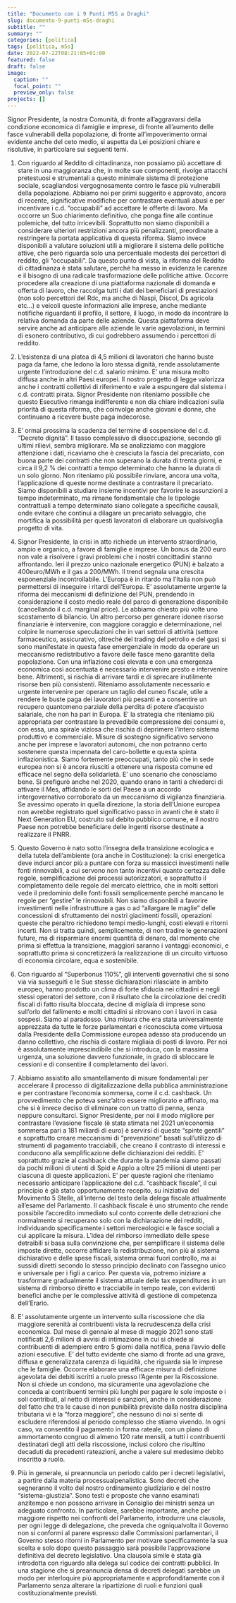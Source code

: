```yaml
---
title: "Documento con i 9 Punti M5S a Draghi"
slug: documento-9-punti-m5s-draghi
subtitle: ""
summary: ""
categories: [politica]
tags: [politica, m5s]
date: 2022-07-22T08:21:05+01:00
featured: false
draft: false
image:
  caption: ""
  focal_point: ""
  preview_only: false
projects: []
---
```


Signor Presidente, la nostra Comunità, di fronte all’aggravarsi della condizione
economica di famiglie e imprese, di fronte all’aumento delle fasce vulnerabili della popolazione, di fronte all’impoverimento ormai evidente anche del ceto medio, si aspetta da Lei posizioni chiare e risolutive, in particolare sui seguenti temi.

1) Con riguardo al Reddito di cittadinanza, non possiamo più accettare di stare in una maggioranza che, in molte sue componenti, rivolge attacchi pretestuosi e strumentali a questo minimale sistema di protezione sociale, scagliandosi vergognosamente contro le fasce più vulnerabili della popolazione. Abbiamo noi per primi suggerito e approvato, ancora di recente, significative modifiche per contrastare eventuali abusi e per incentivare i c.d. “occupabili” ad accettare le offerte di lavoro. Ma occorre un Suo chiarimento definitivo, che ponga fine alle continue polemiche, del tutto irricevibili. Soprattutto non siamo disponibili a considerare ulteriori restrizioni ancora più penalizzanti, preordinate a restringere la portata applicativa di questa riforma. Siamo invece disponibili a valutare soluzioni utili a migliorare il sistema delle politiche attive, che però riguarda solo una percentuale modesta dei percettori di reddito, gli “occupabili”. Da questo punto di vista, la riforma del Reddito di cittadinanza è stata salutare, perché ha messo in evidenza le carenze e il bisogno di una radicale trasformazione delle politiche attive.
Occorre procedere alla creazione di una piattaforma nazionale di domanda e offerta di lavoro, che raccolga tutti i dati dei beneficiari di prestazioni (non solo percettori del Rdc, ma anche di Naspi, Discol, Ds agricola etc...) e veicoli queste informazioni alle imprese, anche mediante notifiche riguardanti il profilo, il settore, il luogo, in modo da incontrare la relativa domanda da parte delle aziende. Questa piattaforma deve servire anche ad anticipare alle aziende le varie agevolazioni, in termini di esonero contributivo, di cui godrebbero assumendo i percettori di reddito.

2) L’esistenza di una platea di 4,5 milioni di lavoratori che hanno buste paga da fame, che ledono la loro stessa dignità, rende assolutamente urgente l’introduzione del c.d. salario minimo. E’ una misura molto diffusa anche in altri Paesi europei. Il nostro progetto di legge valorizza anche i contratti collettivi di riferimento e vale a espungere dal sistema i c.d. contratti pirata. Signor Presidente non riteniamo possibile che questo Esecutivo rimanga indifferente e non dia chiare indicazioni sulla priorità di questa riforma, che coinvolge anche giovani e donne, che continuano a ricevere buste paga indecorose.

3) E’ ormai prossima la scadenza del termine di sospensione del c.d. “Decreto dignità”. Il tasso complessivo di disoccupazione, secondo gli ultimi rilievi, sembra migliorare. Ma se analizziamo con maggiore attenzione i dati, ricaviamo che è cresciuta la fascia del precariato, con buona parte dei contratti che non superano la durata di trenta giorni, e circa il 9,2 % dei contratti a tempo determinato che hanno la durata di un solo giorno. Non riteniamo più possibile rinviare, ancora una volta, l’applicazione di queste norme destinate a contrastare il precariato. Siamo disponibili a studiare insieme incentivi per favorire le assunzioni a tempo indeterminato, ma rimane fondamentale che le tipologie contrattuali a tempo determinato siano collegate a specifiche causali, onde evitare che continui a dilagare un precariato selvaggio, che mortifica la possibilità per questi lavoratori di elaborare un qualsivoglia progetto di vita.

4) Signor Presidente, la crisi in atto richiede un intervento straordinario, ampio e organico, a favore di famiglie e imprese. Un bonus da 200 euro non vale a risolvere i gravi problemi che i nostri concittadini stanno affrontando.
Ieri il prezzo unico nazionale energetico (PUN) è balzato a 400euro/MWh e il gas a 200/MWh. Il trend segnala una crescita esponenziale incontrollabile. L’Europa è in ritardo ma l’Italia non può permettersi di inseguire i ritardi dell’Europa.
E’ assolutamente urgente la riforma dei meccanismi di definizione del PUN, prendendo in considerazione il costo medio reale del parco di generazione disponibile (cancellando il c.d. marginal price).
Le abbiamo chiesto più volte uno scostamento di bilancio. Un altro percorso per generare idonee risorse finanziarie è intervenire, con maggiore coraggio e determinazione, nel colpire le numerose speculazioni che in vari settori di attività (settore farmaceutico, assicurativo, oltreché del trading del petrolio e del gas) si sono manifestate in questa fase emergenziale in modo da operare un meccanismo redistributivo a favore delle fasce meno garantite della popolazione.
Con una inflazione così elevata e con una emergenza economica così accentuata è necessario intervenire presto e intervenire bene. Altrimenti, si rischia di arrivare tardi e di sprecare inutilmente risorse ben più consistenti.
Riteniamo assolutamente necessario e urgente intervenire per operare un taglio del cuneo fiscale, utile a rendere le buste paga dei lavoratori più pesanti e a consentire un recupero quantomeno parziale della perdita di potere d’acquisto salariale, che non ha pari in Europa. E’ la strategia che riteniamo più appropriata per contrastare la prevedibile compressione dei consumi e, con essa, una spirale viziosa che rischia di deprimere l’intero sistema produttivo e commerciale.
Misure di sostegno significativo servono anche per imprese e lavoratori autonomi, che non potranno certo sostenere questa impennata del caro-bollette e questa spinta inflazionistica.
Siamo fortemente preoccupati, tanto più che in sede europea non si è ancora riusciti a ottenere una risposta comune ed efficace nel segno della solidarietà. E’ uno scenario che conosciamo bene. Si prefigurò anche nel 2020, quando erano in tanti a chiederci di attivare il Mes, affidando le sorti del Paese a un accordo intergovernativo corroborato da un meccanismo di vigilanza finanziaria. Se avessimo operato in quella direzione, la storia dell’Unione europea non avrebbe registrato quel significativo passo in avanti che è stato il Next Generation EU, costruito sul debito pubblico comune, e il nostro Paese non potrebbe beneficiare delle ingenti risorse destinate a realizzare il PNRR.

1) Questo Governo è nato sotto l’insegna della transizione ecologica e della tutela dell’ambiente (ora anche in Costituzione): la crisi energetica deve indurci ancor più a puntare con forza su massicci investimenti nelle fonti rinnovabili, a cui servono non tanto incentivi quanto certezza delle regole, semplificazione dei processi autorizzatori, e soprattutto il completamento delle regole del mercato elettrico, che in molti settori vede il predominio delle fonti fossili semplicemente perché mancano le regole per “gestire” le rinnovabili. Non siamo disponibili a favorire investimenti nelle infrastrutture a gas o ad “allargare le maglie” delle concessioni di sfruttamento dei nostri giacimenti fossili, operazioni queste che peraltro richiedono tempi medio-lunghi, costi elevati e ritorni incerti. Non si tratta quindi, semplicemente, di non tradire le generazioni future, ma di risparmiare enormi quantità di denaro, dal momento che prima si effettua la transizione, maggiori saranno i vantaggi economici, e soprattutto prima si concretizzerà la realizzazione di un circuito virtuoso di economia circolare, equa e sostenibile.

2) Con riguardo al “Superbonus 110%”, gli interventi governativi che si sono via via susseguiti e le Sue stesse dichiarazioni rilasciate in ambito europeo, hanno prodotto un clima di forte sfiducia nei cittadini e negli stessi operatori del settore, con il risultato che la circolazione dei crediti fiscali di fatto risulta bloccata, decine di migliaia di imprese sono sull’orlo del fallimento e molti cittadini si ritrovano con i lavori in casa sospesi.
Siamo al paradosso. Una misura che era stata universalmente apprezzata da tutte le forze parlamentari e riconosciuta come virtuosa dalla Presidente della Commissione europea adesso sta producendo un danno collettivo, che rischia di costare migliaia di posti di lavoro.
Per noi è assolutamente imprescindibile che si introduca, con la massima urgenza, una soluzione davvero funzionale, in grado di sbloccare le cessioni e di consentire il completamento dei lavori.

1) Abbiamo assistito allo smantellamento di misure fondamentali per accelerare il processo di digitalizzazione della pubblica amministrazione e per contrastare l’economia sommersa, come il c.d. cashback. Un provvedimento che poteva senz’altro essere migliorato e affinato, ma che si è invece deciso di eliminare con un tratto di penna, senza neppure consultarci.
Signor Presidente, per noi il modo migliore per contrastare l’evasione fiscale (è stata stimata nel 2021 un’economia sommersa pari a 181 miliardi di euro) è servirsi di queste “spinte gentili” e soprattutto creare meccanismi di “prevenzione” basati sull’utilizzo di strumenti di pagamento tracciabili, che creano il contrasto di interessi e conducono alla semplificazione delle dichiarazioni dei redditi. E’ soprattutto grazie al cashback che durante la pandemia siamo passati da pochi milioni di utenti di Spid e AppIo a oltre 25 milioni di utenti per ciascuna di queste applicazioni.
E’ per queste ragioni che riteniamo necessario anticipare l’applicazione del c.d. “cashback fiscale”, il cui principio è già stato opportunamente recepito, su iniziativa del Movimento 5 Stelle, all’interno del testo della delega fiscale attualmente all’esame del Parlamento.
Il cashback fiscale è uno strumento che rende possibile l’accredito immediato sul conto corrente delle detrazioni che normalmente si recuperano solo con la dichiarazione dei redditi, individuando specificamente i settori merceologici e le fasce sociali a cui applicare la misura.
L’idea del rimborso immediato delle spese detraibili si basa sulla convinzione che, per semplificare il sistema delle imposte dirette, occorre affidare la redistribuzione, non più al sistema dichiarativo e delle spese fiscali, sistema ormai fuori controllo, ma ai sussidi diretti secondo lo stesso principio declinato con l’assegno unico e universale per i figli a carico.
Per questa via, potremo iniziare a trasformare gradualmente il sistema attuale delle tax expenditures in un sistema di rimborso diretto e tracciabile in tempo reale, con evidenti benefici anche per le complessive attività di gestione di competenza dell’Erario.

8) E’ assolutamente urgente un intervento sulla riscossione che dia maggiore serenità ai contribuenti vista la recrudescenza della crisi economica.
Dal mese di gennaio al mese di maggio 2021 sono stati notificati 2,6 milioni di avvisi di intimazione in cui si chiede ai contribuenti di adempiere entro 5 giorni dalla notifica, pena l’avvio delle azioni esecutive.
E’ del tutto evidente che siamo di fronte ad una grave, diffusa e generalizzata carenza di liquidità, che riguarda sia le imprese che le famiglie.
Occorre elaborare una efficace misura di definizione agevolata dei debiti iscritti a ruolo presso l’Agente per la Riscossione.
Non si chiede un condono, ma sicuramente una agevolazione che conceda ai contribuenti termini più lunghi per pagare le sole imposte o i soli contributi, al netto di interessi e sanzioni, anche in considerazione del fatto che tra le cause di non punibilità previste dalla nostra disciplina tributaria vi è la “forza maggiore”, che nessuno di noi si sente di escludere riferendosi al periodo complesso che stiamo vivendo.
In ogni caso, va consentito il pagamento in forma rateale, con un piano di
ammortamento congruo di almeno 120 rate mensili, a tutti i contribuenti destinatari degli atti della riscossione, inclusi coloro che risultino decaduti da precedenti rateazioni, anche a valere sul medesimo debito inscritto a ruolo.

1) Più in generale, si preannuncia un periodo caldo per i decreti legislativi, a partire dalla materia processualpenalistica. Sono decreti che segneranno il volto del nostro ordinamento giudiziario e del nostro “sistema-giustizia”. Sono testi e proposte che vanno esaminati anzitempo e non possono arrivare in Consiglio dei ministri senza un adeguato confronto. In particolare, sarebbe importante, anche per maggiore rispetto nei confronti del Parlamento, introdurre una clausola, per ogni legge di delegazione, che preveda che ogniqualvolta il Governo non si conformi al parere espresso dalle Commissioni parlamentari, il Governo stesso ritorni in Parlamento per motivare specificamente la sua scelta e solo dopo questo passaggio sarà possibile l’approvazione definitiva del decreto legislativo. Una clausola simile è stata già introdotta con riguardo alla delega sul codice dei contratti pubblici. In una stagione che si preannuncia densa di decreti delegati sarebbe un modo per interloquire più appropriatamente e approfonditamente con il Parlamento senza alterare la ripartizione di ruoli e funzioni quali costituzionalmente previsti.



